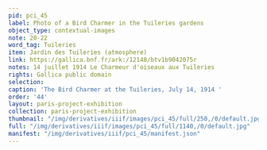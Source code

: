 ```yaml
---
pid: pci_45
label: Photo of a Bird Charmer in the Tuileries gardens
object_type: contextual-images
note: 20-22
word_tag: Tuileries
item: Jardin des Tuileries (atmosphere)
link: https://gallica.bnf.fr/ark:/12148/btv1b9042075r
notes: 14 juillet 1914 Le Charmeur d'oiseaux aux Tuileries
rights: Gallica public domain
selection: 
caption: 'The Bird Charmer at the Tuileries, July 14, 1914 '
order: '44'
layout: paris-project-exhibition
collection: paris-project-exhibition
thumbnail: "/img/derivatives/iiif/images/pci_45/full/250,/0/default.jpg"
full: "/img/derivatives/iiif/images/pci_45/full/1140,/0/default.jpg"
manifest: "/img/derivatives/iiif/pci_45/manifest.json"
---
```

